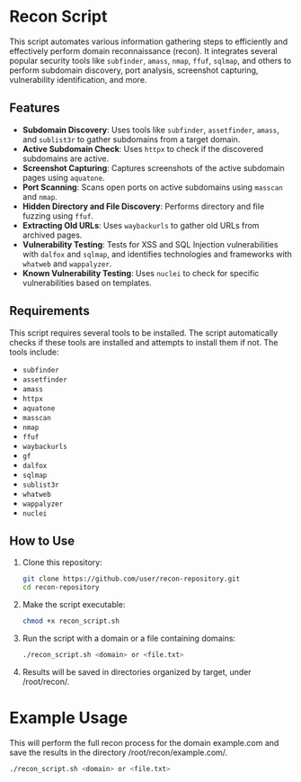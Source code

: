 # Recon Script

This script automates various information gathering steps to efficiently and effectively perform domain reconnaissance (recon). It integrates several popular security tools like `subfinder`, `amass`, `nmap`, `ffuf`, `sqlmap`, and others to perform subdomain discovery, port analysis, screenshot capturing, vulnerability identification, and more.

## Features

- **Subdomain Discovery**: Uses tools like `subfinder`, `assetfinder`, `amass`, and `sublist3r` to gather subdomains from a target domain.
- **Active Subdomain Check**: Uses `httpx` to check if the discovered subdomains are active.
- **Screenshot Capturing**: Captures screenshots of the active subdomain pages using `aquatone`.
- **Port Scanning**: Scans open ports on active subdomains using `masscan` and `nmap`.
- **Hidden Directory and File Discovery**: Performs directory and file fuzzing using `ffuf`.
- **Extracting Old URLs**: Uses `waybackurls` to gather old URLs from archived pages.
- **Vulnerability Testing**: Tests for XSS and SQL Injection vulnerabilities with `dalfox` and `sqlmap`, and identifies technologies and frameworks with `whatweb` and `wappalyzer`.
- **Known Vulnerability Testing**: Uses `nuclei` to check for specific vulnerabilities based on templates.

## Requirements

This script requires several tools to be installed. The script automatically checks if these tools are installed and attempts to install them if not. The tools include:

- `subfinder`
- `assetfinder`
- `amass`
- `httpx`
- `aquatone`
- `masscan`
- `nmap`
- `ffuf`
- `waybackurls`
- `gf`
- `dalfox`
- `sqlmap`
- `sublist3r`
- `whatweb`
- `wappalyzer`
- `nuclei`

## How to Use

1. Clone this repository:

   ```bash
   git clone https://github.com/user/recon-repository.git
   cd recon-repository
   
2. Make the script executable:
  
   ```bash
   chmod +x recon_script.sh
   
3. Run the script with a domain or a file containing domains:
  
   ```bash
   ./recon_script.sh <domain> or <file.txt>

4. Results will be saved in directories organized by target, under /root/recon/.

# Example Usage

   This will perform the full recon process for the domain example.com and save the results in the directory /root/recon/example.com/.
   
   ```bash
   ./recon_script.sh <domain> or <file.txt>
